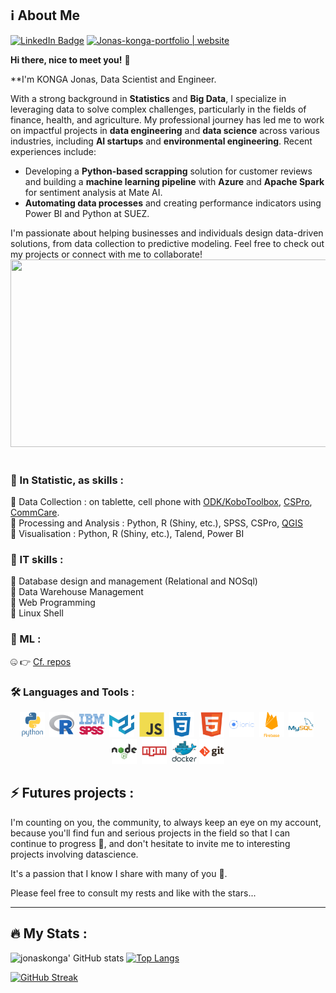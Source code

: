 ## :information_source: About Me 

<a href="https://www.linkedin.com/in/jonas-konga/"><img src="https://img.shields.io/badge/LinkedIn-blue?style=for-the-badge&logo=linkedin&logoColor=white" alt="LinkedIn Badge"/></a>
[<img alt="Jonas-konga-portfolio | website" width="38px" src="https://cdn-icons-png.flaticon.com/512/7606/76062051.png" alt="web site Badge"/>][web-site]

  **Hi there, nice to meet you!** 👋
  
  **I'm KONGA Jonas, Data Scientist and Engineer.

With a strong background in <strong>Statistics</strong> and <strong>Big Data</strong>, I specialize in leveraging data to solve complex challenges, particularly in the fields of finance, health, and agriculture. My professional journey has led me to work on impactful projects in <strong>data engineering</strong> and <strong>data science</strong> across various industries, including <strong>AI startups</strong> and <strong>environmental engineering</strong>.
Recent experiences include:
<ul>
<li>Developing a <strong>Python-based scrapping</strong> solution for customer reviews and building a <strong>machine learning pipeline</strong> with <strong>Azure</strong> and <strong>Apache Spark</strong> for sentiment analysis at Mate AI.</li>
<li><strong>Automating data processes</strong> and creating performance indicators using Power BI and Python at SUEZ.</li>
</ul>
I'm passionate about helping businesses and individuals design data-driven solutions, from data collection to predictive modeling. Feel free to check out my projects or connect with me to collaborate!
  
<div align="center">
  <img src="https://media.giphy.com/media/dWesBcTLavkZuG35MI/giphy.gif" width="600" height="300"/>
</div><br>

### :pushpin: In Statistic, as skills :<br>
:paperclip: Data Collection : on tablette, cell phone with [ODK/KoboToolbox](https://www.kobotoolbox.org/about-us/), [CSPro](https://github.com/KariSims/projectsCSPRO), [CommCare](https://dimagi.com/commcare/).<br>
:paperclip: Processing and Analysis : Python, R (Shiny, etc.), SPSS, CSPro, [QGIS](https://qgis.org/)<br>
:paperclip: Visualisation : Python, R (Shiny, etc.), Talend, Power BI<br>

### :pushpin: IT skills :<br>
:paperclip: Database design and management (Relational and NOSql) <br>
:paperclip: Data Warehouse Management <br>
:paperclip: Web Programming<br>
:paperclip: Linux Shell <br>

### :pushpin: ML :<br>
:zipper_mouth_face: :point_right: [Cf. repos](https://github.com/KariSims/DataScience)
  
### :hammer_and_wrench: Languages and Tools :

<div align="center">
  <img src="https://github.com/devicons/devicon/blob/master/icons/python/python-original-wordmark.svg" title="Python" alt="Python" width="40" height="40"/>&nbsp;
  <img src="https://github.com/devicons/devicon/blob/master/icons/r/r-original.svg" title="R" alt="R" width="40" height="40"/>&nbsp;
  <img src="https://github.com/devicons/devicon/blob/master/icons/spss/spss-original.svg" title="SPSS" alt="SPSS" width="40" height="40"/>&nbsp;
  <img src="https://github.com/devicons/devicon/blob/master/icons/materialui/materialui-original.svg" title="Material UI" alt="Material UI" width="40" height="40"/>&nbsp;
  <img src="https://github.com/devicons/devicon/blob/master/icons/javascript/javascript-original.svg" title="JavaScript" alt="JavaScript" width="40" height="40"/>&nbsp;
  <img src="https://github.com/devicons/devicon/blob/master/icons/css3/css3-plain-wordmark.svg"  title="CSS3" alt="CSS" width="40" height="40"/>&nbsp;
  <img src="https://github.com/devicons/devicon/blob/master/icons/html5/html5-original.svg" title="HTML5" alt="HTML" width="40" height="40"/>&nbsp;
  <img src="https://github.com/devicons/devicon/blob/master/icons/ionic/ionic-original-wordmark.svg" title="IONIC" alt="IONIC" width="40" height="40"/>&nbsp;
  <img src="https://github.com/devicons/devicon/blob/master/icons/firebase/firebase-plain-wordmark.svg" title="Firebase" alt="Firebase" width="40" height="40"/>&nbsp;
  <img src="https://github.com/devicons/devicon/blob/master/icons/mysql/mysql-original-wordmark.svg" title="MySQL"  alt="MySQL" width="40" height="40"/>&nbsp;
  <img src="https://github.com/devicons/devicon/blob/master/icons/nodejs/nodejs-original-wordmark.svg" title="NodeJS" alt="NodeJS" width="40" height="40"/>&nbsp;
  <img src="https://github.com/devicons/devicon/blob/master/icons/npm/npm-original-wordmark.svg" title="NPM" alt="NPM" width="40" height="40"/>&nbsp;
  <img src="https://github.com/devicons/devicon/blob/master/icons/docker/docker-original-wordmark.svg" title="Docker" **alt="Docker" width="40" height="40"/>
  <img src="https://github.com/devicons/devicon/blob/master/icons/git/git-original-wordmark.svg" title="Git" **alt="Git" width="40" height="40"/>
</div>

## ⚡ Futures projects :
I'm counting on you, the community, to always keep an eye on my account, because you'll find fun and serious projects in the field so that I can continue to progress :rocket:, and don't hesitate to invite me to interesting projects involving datascience.

It's a passion that I know I share with many of you :handshake:.

Please feel free to consult my rests and like with the stars...

---
## :fire: My Stats :
![jonaskonga' GitHub stats](https://github-readme-stats.vercel.app/api?username=jonaskonga&show_icons=true&line_height=24.5)
[![Top Langs](https://github-readme-stats.vercel.app/api/top-langs/?username=jonaskonga&langs_count=8&layout=compact)](https://github.com/jonaskonga/github-readme-stats)

[![GitHub Streak](https://streak-stats.demolab.com?user=jonaskonga&mode=weekly&card_width=770)](https://git.io/streak-stats)












[web-site]: https://jonaskonga.github.io/Portfolio-jonas/
